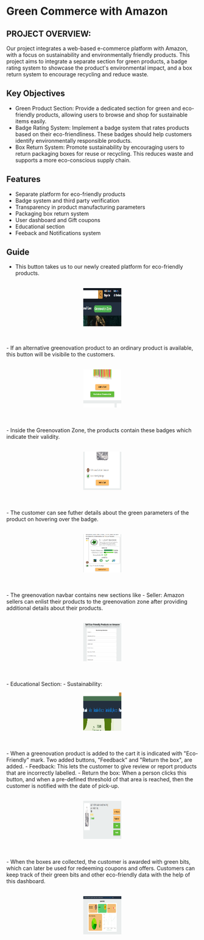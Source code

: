 # Green Commerce with Amazon

## PROJECT OVERVIEW: 

Our project integrates a web-based e-commerce platform with Amazon, with a focus on sustainability and environmentally friendly products. This project aims to integrate a separate section for green products, a badge rating system to showcase the product's environmental impact, and a box return system to encourage recycling and reduce waste.
## Key Objectives
- Green Product Section: Provide a dedicated section for green and eco-friendly products, allowing users to browse and shop for sustainable items easily.
- Badge Rating System: Implement a badge system that rates products based on their eco-friendliness. These badges should help customers identify environmentally responsible products.
- Box Return System:  Promote sustainability by encouraging users to return packaging boxes for reuse or recycling. This reduces waste and supports a more eco-conscious supply chain.

## Features

- Separate platform for eco-friendly products
- Badge system and third party verification
- Transparency in product manufacturing parameters
- Packaging box return system
- User dashboard and Gift coupons
- Educational section
- Feeback and Notifications system



## Guide

- This button takes us to our newly created platform for eco-friendly products.<br></br>
<p align="center"><img src="/screenshots/greenovation_button.png" width="100" height="100" align="center"></p><br></br>
- If an alternative greenovation product to an ordinary product is available, this button will be visibile to the customers.<br></br>
<p align="center"><img src="/screenshots/available_button.png" width="100" height="100"></p><br></br>
- Inside the Greenovation Zone, the products contain these badges which indicate their validity.<br></br>
<p align="center"><img src="/screenshots/badges.png" width="100" height="100"></p><br></br>
- The customer can see futher details about the green parameters of the product on hovering over the badge.<br></br>
<p align="center"><img src="/screenshots/badge_parameters.png" width="100" height="100"></p><br></br>
- The greenovation navbar contains new sections like
    - Seller: Amazon sellers can enlist their products to the greenovation zone after providing additional details about their products.<br></br>
    <p align="center"><img src="/screenshots/seller_form.png" width="100" height="100"></p><br></br>
    - Educational Section:
    - Sustainability:
<p align="center"><img src="/screenshots/navbargreen_buttons.png" width="100" height="100"></p><br></br>
- When a greenovation product is added to the cart it is indicated with "Eco-Friendly" mark. Two added buttons, "Feedback" and "Return the box", are added.
    - Feedback: This lets the customer to give review or report products that are incorrectly labelled.
    - Return the box: When a person clicks this button, and when a pre-defined threshold of that area is reached, then the customer is notified with the date of pick-up.<br></br>
<p align="center"><img src="/screenshots/feedback_and_returnbox.png" width="100" height="100"></p><br></br>
- When the boxes are collected, the customer is awarded with green bits, which can later be used for redeeming coupons and offers. Customers can keep track of their green bits and other eco-friendly data with the help of this dashboard.<br></br>
<p align="center"><img src="/screenshots/dashboard.png" width="100" height="100"></p><br></br>

